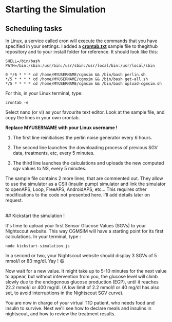 # Starting the Simulation

## Scheduling tasks

In Linux, a service called cron will execute the commands that you have specified in your settings. I added a [**crontab.txt**](https://github.com/lsandini/cgmsim/blob/main/crontab.txt) sample file to thegithub repository and to your install folder for reference. It should look like this:
```
SHELL=/bin/bash
PATH=/bin:/sbin:/usr/bin:/usr/sbin:/usr/local/bin:/usr/local/sbin

0 */6 * * * cd /home/MYUSERNAME/cgmsim && /bin/bash perlin.sh
*/5 * * * * cd /home/MYUSERNAME/cgmsim && /bin/bash get-all.sh
*/5 * * * * cd /home/MYUSERNAME/cgmsim && /bin/bash upload-cgmsim.sh
```

For this, in your Linux terminal, type:
```
crontab -e 
```
Select nano (or vi) as your favourite text editor. Look at the sample file, and copy the lines in your own crontab.

**Replace MYUSERNAME with your Linux username !**

1. The first line reinitialises the perlin noise generator every 6 hours.
   
2. The second line launches the downloading process of previous SGV data, treatments, etc, every 5 minutes.
   
3. The third line launches the calculations and uploads the new computed sgv values to NS, every 5 minutes.

The sample file contains 2 more lines, that are commented out. They allow to use the simulator as a CSII (insulin pump) simulator and link the simulator to openAPS, Loop, FreeAPS, AndroidAPS, etc... This requires other modifications to the code not presented here. I'll add details later on request.

<br>
## Kickstart the simulation !

It's time to upload your first Sensor Glucose Values (SGVs) to your Nightscout website. This way CGMSIM will have a starting point for its first calculations. In your terminal, type :

```
node kickstart-simulation.js
```
In a second or two, your Nightscout website should display 3 SGVs of 5 mmol/l or 80 mg/dl. Yay ! :smiley:

Now wait for a new value. It might take up to 5-10 minutes for the next value to appear, but without intervention from you, the glucose level will climb slowly due to the endogenous glucose production (EGP), until it reaches 22.2 mmol/l or 400 mg/dl. (A low limit of 2.2 mmol/l or 40 mg/dl has also set, to avoid interruptions in the Nightscout SGV curve).

You are now in charge of your virtual T1D patient, who needs food and insulin to survive. Next we'll see how to declare meals and insulins in nightscout, and how to review the treatment results.